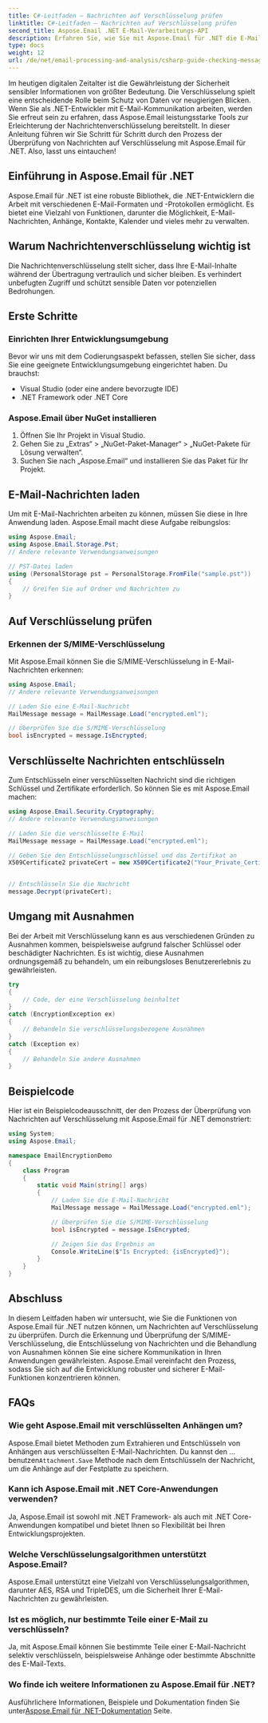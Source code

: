 ```yaml
---
title: C#-Leitfaden – Nachrichten auf Verschlüsselung prüfen
linktitle: C#-Leitfaden – Nachrichten auf Verschlüsselung prüfen
second_title: Aspose.Email .NET E-Mail-Verarbeitungs-API
description: Erfahren Sie, wie Sie mit Aspose.Email für .NET die E-Mail-Sicherheit gewährleisten. Überprüfen Sie die Verschlüsselung, entschlüsseln Sie Nachrichten und mehr.
type: docs
weight: 12
url: /de/net/email-processing-and-analysis/csharp-guide-checking-messages-for-encryption/
---
```


Im heutigen digitalen Zeitalter ist die Gewährleistung der Sicherheit sensibler Informationen von größter Bedeutung. Die Verschlüsselung spielt eine entscheidende Rolle beim Schutz von Daten vor neugierigen Blicken. Wenn Sie als .NET-Entwickler mit E-Mail-Kommunikation arbeiten, werden Sie erfreut sein zu erfahren, dass Aspose.Email leistungsstarke Tools zur Erleichterung der Nachrichtenverschlüsselung bereitstellt. In dieser Anleitung führen wir Sie Schritt für Schritt durch den Prozess der Überprüfung von Nachrichten auf Verschlüsselung mit Aspose.Email für .NET. Also, lasst uns eintauchen!

## Einführung in Aspose.Email für .NET

Aspose.Email für .NET ist eine robuste Bibliothek, die .NET-Entwicklern die Arbeit mit verschiedenen E-Mail-Formaten und -Protokollen ermöglicht. Es bietet eine Vielzahl von Funktionen, darunter die Möglichkeit, E-Mail-Nachrichten, Anhänge, Kontakte, Kalender und vieles mehr zu verwalten.

## Warum Nachrichtenverschlüsselung wichtig ist

Die Nachrichtenverschlüsselung stellt sicher, dass Ihre E-Mail-Inhalte während der Übertragung vertraulich und sicher bleiben. Es verhindert unbefugten Zugriff und schützt sensible Daten vor potenziellen Bedrohungen.

## Erste Schritte

### Einrichten Ihrer Entwicklungsumgebung

Bevor wir uns mit dem Codierungsaspekt befassen, stellen Sie sicher, dass Sie eine geeignete Entwicklungsumgebung eingerichtet haben. Du brauchst:

- Visual Studio (oder eine andere bevorzugte IDE)
- .NET Framework oder .NET Core

### Aspose.Email über NuGet installieren

1. Öffnen Sie Ihr Projekt in Visual Studio.
2. Gehen Sie zu „Extras“ > „NuGet-Paket-Manager“ > „NuGet-Pakete für Lösung verwalten“.
3. Suchen Sie nach „Aspose.Email“ und installieren Sie das Paket für Ihr Projekt.

## E-Mail-Nachrichten laden

Um mit E-Mail-Nachrichten arbeiten zu können, müssen Sie diese in Ihre Anwendung laden. Aspose.Email macht diese Aufgabe reibungslos:

```csharp
using Aspose.Email;
using Aspose.Email.Storage.Pst;
// Andere relevante Verwendungsanweisungen

// PST-Datei laden
using (PersonalStorage pst = PersonalStorage.FromFile("sample.pst"))
{
    // Greifen Sie auf Ordner und Nachrichten zu
}
```

## Auf Verschlüsselung prüfen

### Erkennen der S/MIME-Verschlüsselung

Mit Aspose.Email können Sie die S/MIME-Verschlüsselung in E-Mail-Nachrichten erkennen:

```csharp
using Aspose.Email;
// Andere relevante Verwendungsanweisungen

// Laden Sie eine E-Mail-Nachricht
MailMessage message = MailMessage.Load("encrypted.eml");

// Überprüfen Sie die S/MIME-Verschlüsselung
bool isEncrypted = message.IsEncrypted;
```

## Verschlüsselte Nachrichten entschlüsseln

Zum Entschlüsseln einer verschlüsselten Nachricht sind die richtigen Schlüssel und Zertifikate erforderlich. So können Sie es mit Aspose.Email machen:

```csharp
using Aspose.Email.Security.Cryptography;
// Andere relevante Verwendungsanweisungen

// Laden Sie die verschlüsselte E-Mail
MailMessage message = MailMessage.Load("encrypted.eml");

// Geben Sie den Entschlüsselungsschlüssel und das Zertifikat an
X509Certificate2 privateCert = new X509Certificate2("Your_Private_Certificate_File" );


// Entschlüsseln Sie die Nachricht
message.Decrypt(privateCert);
```

## Umgang mit Ausnahmen

Bei der Arbeit mit Verschlüsselung kann es aus verschiedenen Gründen zu Ausnahmen kommen, beispielsweise aufgrund falscher Schlüssel oder beschädigter Nachrichten. Es ist wichtig, diese Ausnahmen ordnungsgemäß zu behandeln, um ein reibungsloses Benutzererlebnis zu gewährleisten.

```csharp
try
{
    // Code, der eine Verschlüsselung beinhaltet
}
catch (EncryptionException ex)
{
    // Behandeln Sie verschlüsselungsbezogene Ausnahmen
}
catch (Exception ex)
{
    // Behandeln Sie andere Ausnahmen
}
```

## Beispielcode

Hier ist ein Beispielcodeausschnitt, der den Prozess der Überprüfung von Nachrichten auf Verschlüsselung mit Aspose.Email für .NET demonstriert:

```csharp
using System;
using Aspose.Email;

namespace EmailEncryptionDemo
{
    class Program
    {
        static void Main(string[] args)
        {
            // Laden Sie die E-Mail-Nachricht
            MailMessage message = MailMessage.Load("encrypted.eml");

            // Überprüfen Sie die S/MIME-Verschlüsselung
            bool isEncrypted = message.IsEncrypted;

            // Zeigen Sie das Ergebnis an
            Console.WriteLine($"Is Encrypted: {isEncrypted}");
        }
    }
}
```

## Abschluss

In diesem Leitfaden haben wir untersucht, wie Sie die Funktionen von Aspose.Email für .NET nutzen können, um Nachrichten auf Verschlüsselung zu überprüfen. Durch die Erkennung und Überprüfung der S/MIME-Verschlüsselung, die Entschlüsselung von Nachrichten und die Behandlung von Ausnahmen können Sie eine sichere Kommunikation in Ihren Anwendungen gewährleisten. Aspose.Email vereinfacht den Prozess, sodass Sie sich auf die Entwicklung robuster und sicherer E-Mail-Funktionen konzentrieren können.

## FAQs

### Wie geht Aspose.Email mit verschlüsselten Anhängen um?

 Aspose.Email bietet Methoden zum Extrahieren und Entschlüsseln von Anhängen aus verschlüsselten E-Mail-Nachrichten. Du kannst den ... benutzen`Attachment.Save` Methode nach dem Entschlüsseln der Nachricht, um die Anhänge auf der Festplatte zu speichern.

### Kann ich Aspose.Email mit .NET Core-Anwendungen verwenden?

Ja, Aspose.Email ist sowohl mit .NET Framework- als auch mit .NET Core-Anwendungen kompatibel und bietet Ihnen so Flexibilität bei Ihren Entwicklungsprojekten.

### Welche Verschlüsselungsalgorithmen unterstützt Aspose.Email?

Aspose.Email unterstützt eine Vielzahl von Verschlüsselungsalgorithmen, darunter AES, RSA und TripleDES, um die Sicherheit Ihrer E-Mail-Nachrichten zu gewährleisten.

### Ist es möglich, nur bestimmte Teile einer E-Mail zu verschlüsseln?

Ja, mit Aspose.Email können Sie bestimmte Teile einer E-Mail-Nachricht selektiv verschlüsseln, beispielsweise Anhänge oder bestimmte Abschnitte des E-Mail-Texts.

### Wo finde ich weitere Informationen zu Aspose.Email für .NET?

 Ausführlichere Informationen, Beispiele und Dokumentation finden Sie unter[Aspose.Email für .NET-Dokumentation](https://reference.aspose.com/email/net) Seite.